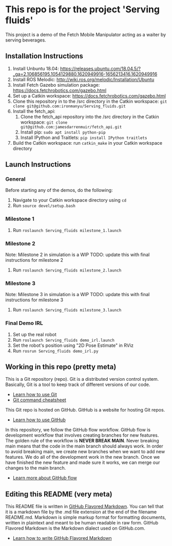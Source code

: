 # This repo is for the project 'Serving fluids'
This project is a demo of the Fetch Mobile Manipulator acting as a waiter by serving beverages.

## Installation Instructions
1. Install Unbuntu 18.04: https://releases.ubuntu.com/18.04.5/?_ga=2.106856195.1054129880.1620949916-1656213416.1620949916
2. Install ROS Melodic: http://wiki.ros.org/melodic/Installation/Ubuntu
3. Install Fetch Gazebo simulation package: https://docs.fetchrobotics.com/gazebo.html
4. Set up a Catkin workspace: https://docs.fetchrobotics.com/gazebo.html
5. Clone this repository in to the /src directory in the Catkin workspace: `git clone git@github.com:ironmanyu/Serving_fluids.git`
6. Install the fetch_api:
    1. Clone the fetch_api repository into the /src directory in the Catkin workspace: `git clone git@github.com:jamesdarrenmuir/fetch_api.git`
    2. Install pip: `sudo apt install python-pip`
    3. Install IPython and Traitlets: `pip install IPython traitlets`
7. Build the Catkin workspace: run `catkin_make` in your Catkin workspace directory

## Launch Instructions
### General
Before starting any of the demos, do the following:
1. Navigate to your Catkin workspace directory using `cd`
2. Run `source devel/setup.bash`
### Milestone 1
1. Run `roslaunch Serving_fluids milestone_1.launch`
### Milestone 2
Note: Milestone 2 in simulation is a WIP
TODO: update this with final instructions for milestone 2
1. Run `roslaunch Serving_fluids milestone_2.launch`
### Milestone 3
Note: Milestone 3 in simulation is a WIP
TODO: update this with final instructions for milestone 3
1. Run `roslaunch Serving_fluids milestone_3.launch`
### Final Demo IRL
1. Set up the real robot
2. Run `roslaunch Serving_fluids demo_irl.launch`
3. Set the robot's position using "2D Pose Estimate" in RViz
4. Run `rosrun Serving_fluids demo_irl.py`

## Working in this repo (pretty meta)

This is a Git repository (repo). Git is a distributed version control system. Basically, Git is a tool to keep track of different versions of our code.
* [Learn how to use Git](https://guides.github.com/introduction/git-handbook/)
* [Git command cheatsheet](https://training.github.com/downloads/github-git-cheat-sheet/)

This Git repo is hosted on GitHub. GitHub is a website for hosting Git repos.
* [Learn how to use GitHub](https://guides.github.com/introduction/git-handbook/)

In this repository, we follow the GitHub flow workflow. GitHub flow is development workflow that involves creating branches for new features. The golden rule of the workflow is **NEVER BREAK MAIN**. Never breaking main means that the code in the main branch should always work. In order to avoid breaking main, we create new branches when we want to add new features. We do all of the development work in the new branch. Once we have finished the new feature and made sure it works, we can merge our changes to the main branch.
* [Learn more about GitHub flow](https://guides.github.com/introduction/flow/)

## Editing this README (very meta)
This README file is written in [GitHub Flavored Markdown](https://github.github.com/gfm/). You can tell that it is a markdown file by the .md file extension at the end of the filename README.md. Markdown is simple markup format for formatting documents, written in plaintext and meant to be human readable in raw form. GitHub Flavored Markdown is the Markdown dialect used on GitHub.com.
* [Learn how to write GitHub Flavored Markdown](https://guides.github.com/features/mastering-markdown/)

